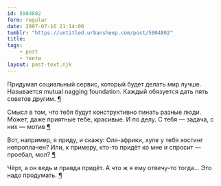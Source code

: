 ```yaml
---
id: 5904802
form: regular
date: 2007-07-16 21:14:00
tumblr: "https://untitled.urbansheep.com/post/5904802"
title:
tags:
    - post
    - твиты
layout: post-text.njk
---
```


<p>Придумал социальный сервис, который будет делать мир лучше. Называется mutual nagging foundation. Каждый обязуется дать пять советов другим. <a href="http://twitter.com/urbansheep/statuses/152720372">¶</a></p>

<p>Смысл в том, что тебя будут конструктивно пинать разные люди. Может, даже приятные тебе, красивые. И по делу. С тебя — задача, с них — мотив <a href="http://twitter.com/urbansheep/statuses/152721732">¶</a></p>

<p>Вот, например, я приду, и скажу: Оля-африки, хуле у тебя хостинг непроплачен? Или, к примеру, кто-то придёт ко мне и спросит — проебал, мол? <a href="http://twitter.com/urbansheep/statuses/152724672">¶</a></p>

<p>Чёрт, а он ведь и правда придёт. А что ж я ему отвечу-то тогда&hellip; Это надо продумать. <a href="http://twitter.com/urbansheep/statuses/152725342">¶</a></p>

